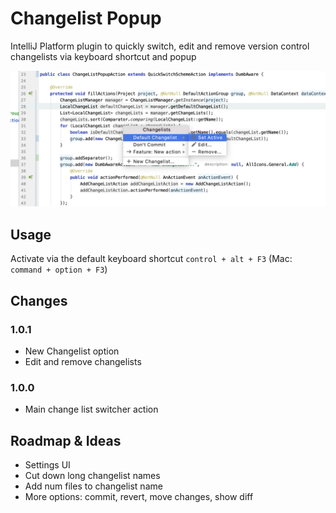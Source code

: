 # Changelist Popup
IntelliJ Platform plugin to quickly switch, edit and remove version control changelists via keyboard shortcut and popup

![Usage Screenshot](images/usage-screenshot.png)

## Usage
Activate via the default keyboard shortcut `control + alt + F3` (Mac: `command + option + F3`)

## Changes
### 1.0.1
 * New Changelist option
 * Edit and remove changelists
 
### 1.0.0
 * Main change list switcher action
    
## Roadmap & Ideas
 * Settings UI
 * Cut down long changelist names
 * Add num files to changelist name 
 * More options: commit, revert, move changes, show diff
